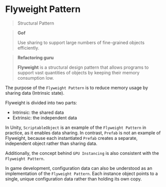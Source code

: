 # Flyweight Pattern

> Structural Pattern

> **Gof**
>
> Use sharing to support large numbers of fine-grained objects efficiently.

> **Refactoring guru**
>
> **Flyweight** is a structural design pattern that allows programs to support vast quantities of objects by keeping their memory consumption low.

The purpose of the `Flyweight Pattern` is to reduce memory usage by sharing data (Intrinsic state).

Flyweight is divided into two parts:
- Intrinsic: the shared data
- Extrinsic: the independent data

In Unity, `ScriptableObject` is an example of the `Flyweight Pattern` in practice, as it enables data sharing. In contrast, `Prefab` is not an example of Flyweight, because each instantiated `Prefab` creates a separate, independent object rather than sharing data.

Additionally, the concept behind `GPU Instancing` is also consistent with the `Flyweight Pattern`.

In game development, configuration data can also be understood as an implementation of the `Flyweight Pattern`. Each instance object points to a single, unique configuration data rather than holding its own copy.
